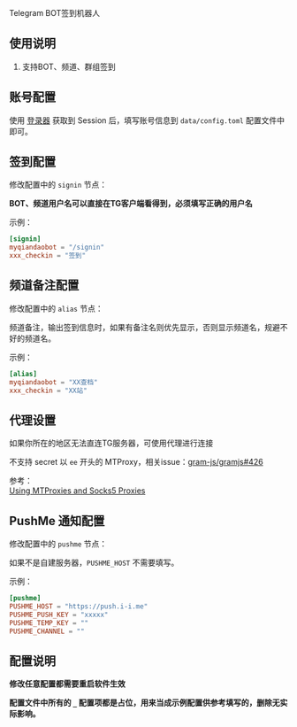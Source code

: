 Telegram BOT签到机器人

## 使用说明
1. 支持BOT、频道、群组签到

## 账号配置
使用 [登录器](https://github.com/liesauer/TGLogin) 获取到 Session 后，填写账号信息到 `data/config.toml` 配置文件中即可。

## 签到配置
修改配置中的 `signin` 节点：

**BOT、频道用户名可以直接在TG客户端看得到，必须填写正确的用户名**

示例：

```toml
[signin]
myqiandaobot = "/signin"
xxx_checkin = "签到"
```


## 频道备注配置
修改配置中的 `alias` 节点：

频道备注，输出签到信息时，如果有备注名则优先显示，否则显示频道名，规避不好的频道名。

示例：

```toml
[alias]
myqiandaobot = "XX查档"
xxx_checkin = "XX站"
```


## 代理设置

如果你所在的地区无法直连TG服务器，可使用代理进行连接

不支持 secret 以 `ee` 开头的 MTProxy，相关issue：[gram-js/gramjs#426](https://github.com/gram-js/gramjs/issues/426)

参考：
<br />
[Using MTProxies and Socks5 Proxies](https://gram.js.org/getting-started/authorization#using-mtproxies-and-socks5-proxies)


## PushMe 通知配置
修改配置中的 `pushme` 节点：

如果不是自建服务器，`PUSHME_HOST` 不需要填写。

示例：

```toml
[pushme]
PUSHME_HOST = "https://push.i-i.me"
PUSHME_PUSH_KEY = "xxxxx"
PUSHME_TEMP_KEY = ""
PUSHME_CHANNEL = ""
```


## 配置说明

**修改任意配置都需要重启软件生效**

**配置文件中所有的 `_` 配置项都是占位，用来当成示例配置供参考填写的，删除无实际影响。**
